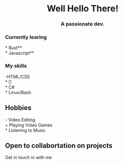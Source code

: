 <h1 align="center"> Well Hello There!</h1>
<h3 align="center">A passionate dev.</h3>


<h3>Currently learing</h3>
  * Rust**<br>
  * Javascript**
<h3>My skills</h3>
-HTML/CSS<br>
  * C<br>
  * C#<br>
  * Linux/Bash
<h2> Hobbies</h2>
  - Video Editing<br>
  + Playing Video Games<br>
  * Listening to Music

 <h2>Open to collabortation on projects</h2>
  Get in touch in with me

<!--
**Masuwuked/masuwuked** is a ✨ _special_ ✨ repository because its `README.md` (this file) appears on your GitHub profile.

Here are some ideas to get you started:

- 🔭 I’m currently working on ...
- 🌱 I’m currently learning ...
- 👯 I’m looking to collaborate on ...
- 🤔 I’m looking for help with ...
- 💬 Ask me about ...
- 📫 How to reach me: ...
- 😄 Pronouns: ...
- ⚡ Fun fact: ...
-->
